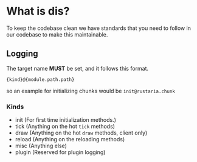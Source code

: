 # What is dis?
To keep the codebase clean we have standards that you need to follow in our codebase to make this maintainable.

## Logging
The target name **MUST** be set, and it follows this format.

```
{kind}@{module.path.path}
```

so an example for initializing chunks would be `init@rustaria.chunk`

### Kinds
- init (For first time initialization methods.)
- tick (Anything on the hot `tick` methods)
- draw (Anything on the hot `draw` methods, client only)
- reload (Anything on the reloading methods)
- misc (Anything else)
- plugin (Reserved for plugin logging)